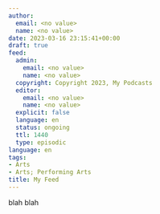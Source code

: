 ```yaml
---
author:
  email: <no value>
  name: <no value>
date: 2023-03-16 23:15:41+00:00
draft: true
feed:
  admin:
    email: <no value>
    name: <no value>
  copyright: Copyright 2023, My Podcasts
  editor:
    email: <no value>
    name: <no value>
  explicit: false
  language: en
  status: ongoing
  ttl: 1440
  type: episodic
language: en
tags:
- Arts
- Arts; Performing Arts
title: My Feed
---
```


blah blah